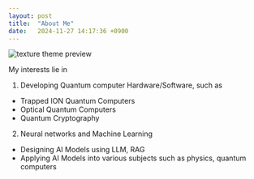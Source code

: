 ```yaml
---
layout: post
title:  "About Me"
date:   2024-11-27 14:17:36 +0900
---
```

![texture theme preview](http://drive.google.com/u/0/drive-viewer/AKGpiha_3jNdhiqbIeS2MxKG19BinpsaEH1u5DWA0O0dIwoMyE40prHZIYg7wAP9Khk1yx2kQQVJw-iRxIQm1PmLcxrD_Q7bTJfIPvw=s1600-rw-v1)

My interests lie in
1. Developing Quantum computer Hardware/Software, such as
- Trapped ION Quantum Computers
- Optical Quantum Computers
- Quantum Cryptography
2. Neural networks and Machine Learning
- Designing AI Models using LLM, RAG
- Applying AI Models into various subjects such as physics, quantum computers
